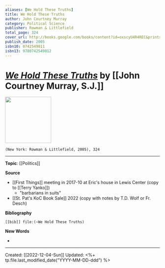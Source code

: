 ```yaml
---
aliases: [We Hold These Truths]
title: We Hold These Truths
author: John Courtney Murray
category: Political Science
publisher: Rowman & Littlefield
total_page: 324
cover_url: http://books.google.com/books/content?id=oxscyU4R4REC&printsec=frontcover&img=1&zoom=1&edge=curl&source=gbs_api
publish_date: 2005
isbn10: 0742549011
isbn13: 9780742549012
---
```

# *[We Hold These Truths]()* by [[John Courtney Murray, S.J.]]

<img src="http://books.google.com/books/content?id=oxscyU4R4REC&printsec=frontcover&img=1&zoom=1&edge=curl&source=gbs_api" width=150>

`(New York: Rowman & Littlefield, 2005), 324`

--- 
**Topic**: [[Politics]]

**Source**
- [[First Things]] meeting in 2017-10 at Eric's house in Lewis Center (copy to [[Terry Yanko]])
	- "barbarians in suits"
- [[St. Pat's KoC Book Sale]] 2022 (copy with notes by T.D. Wolf or Fr. Desch)


**Bibliography**

```query
[[bib]] file:(~We Hold These Truths)
```
 

**New Words**

- 

---
Created: [[2022-12-04-Sun]]
Updated: <%+ tp.file.last_modified_date("YYYY-MM-DD-ddd") %>
